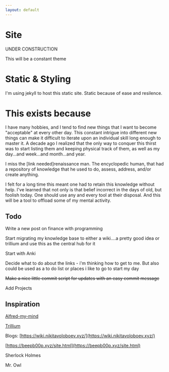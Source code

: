 ```yaml
---
layout: default
---
```


# Site 

UNDER CONSTRUCTION

This will be a constant theme

# Static & Styling

I'm using jekyll to host this static site. Static because of ease and resilence. 

# This exists because

I have many hobbies, and I tend to find new things that I want to become "acceptable" at every other day. This constant intrigue into different new things can make it difficult to iterate upon an individual skill long enough to master it. A decade ago I realized that the only way to conquer this thirst was to start listing them and keeping physical track of them, as well as my day...and week...and month...and year. 

I miss the [link needed]renaissance man. The encyclopedic human, that had a repository of knowledge that he used to do, assess, address, and/or create anything. 

I felt for a long time this meant one had to retain this knowledge without help. I've learned that not only is that belief incorrect in the days of old, but foolish today. One should use any and every tool at their disposal. And this will be a tool to offload some of my mental activity. 

## Todo

Write a new post on finance with programming 

Start migrating my knowledge base to either a wiki....a pretty good idea or trillium and use this as the central hub for it 

Start with Anki 

Decide what to do about the links - i'm thinking how to get to me. But also could be used as a to do list or places i like to go to start my day

~~Make a nice little commit script for updates with an easy commit message~~

Add Projects

## Inspiration

[Alfred-my-mind](https://github.com/nikitavoloboev/alfred-my-mind)

[Trillium](https://github.com/zadam/trilium)

Blogs:
 [https://wiki.nikitavoloboev.xyz/](https://wiki.nikitavoloboev.xyz/)

[https://beepb00p.xyz/site.html](https://beepb00p.xyz/site.html)

Sherlock Holmes

Mr. Owl

